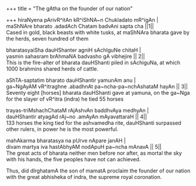 +++
title = "The gAtha on the founder of our nation"

+++
hiraNyena pArivR^itAn kR^iShNA\~n Chukladato mR^igAn |  
maShNAre bharato .adadAch Chatam badvAni sapta cha ||1||   
Cased in gold, black beasts with white tusks, at maShNAra bharata gave
by the herds, seven hundred of them

bharatasyaiSha dauHShanter agniH sAchIguNe chitaH |   
yasmin sahasram brAhmaNA badvasho gA vibhejire || 2||   
This is the fire-alter of bharata dauHShanti piled in sAchiguNa, at
which 1000 brahmins shared herds of cattle.

aShTA-saptatim bharato dauHShantir yamunAm anu |   
ga\~NgAyAM vR^itraghne .abadhnAt pa\~ncha-pa\~nchAshataM hayAn || 3||   
Seventy eight \[horses\] bharata dauHShanti gave at yamuna, on the
ga\~Nga for the slayer of vR^itra (indra) he tied 55 horses

trayas-triMshachChataM rAjAshvAn baddhvAya medhyAn |   
dauHShantir atyagAd rAj\~no .amAyAn mAyavattaraH || 4||   
133 horses the king tied for the ashvamedha rite, dauHShanti surpassed
other rulers, in power he is the most powerful.

mahAkarma bharatasya na pUrve nApare janAH |   
divam martya iva hastAbhyAM nodApuH pa\~ncha mAnavA || 5||  
The great acts of bharata neither men before nor after, as mortal the
sky with his hands, the five peoples have not can achieved.

Thus, did dIrghatamA the son of mamatA proclaim the founder of our
nation with the great abhisheka of indra, the supreme royal coronation.
